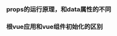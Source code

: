 <!--
 * @Description: 
 * @Version: 1.0.0
 * @Autor: yin gang
 * @Date: 2020-10-30 17:56:56
 * @LastEditors: yin gang
 * @LastEditTime: 2020-10-30 17:58:50
-->
### props的运行原理，和data属性的不同
### 根vue应用和vue组件初始化的区别